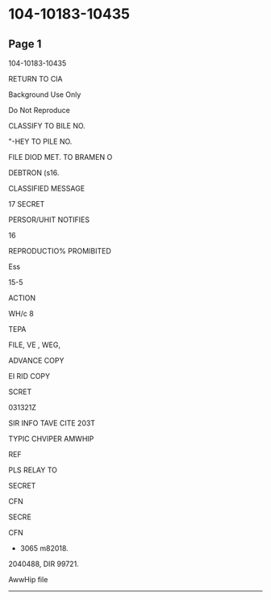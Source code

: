 # 104-10183-10435

## Page 1

104-10183-10435

RETURN TO CIA

Background Use Only

Do Not Reproduce

CLASSIFY TO BILE NO.

"-HEY TO PILE NO.

FILE DIOD MET. TO BRAMEN O

DEBTRON (s16.

CLASSIFIED MESSAGE

17 SECRET

PERSOR/UHIT NOTIFIES

16

REPRODUCTIO% PROMIBITED

Ess

15-5

ACTION

WH/c 8

TEPA

FILE, VE , WEG,

ADVANCE COPY

EI RID COPY

SCRET

031321Z

SIR INFO TAVE CITE 203T

TYPIC CHVIPER AMWHIP

REF

PLS RELAY TO

SECRET

CFN

SECRE

CFN

- 3065 m82018.

2040488, DIR 99721.

AwwHip file

---

